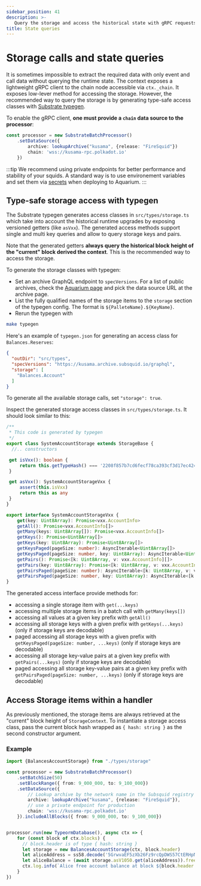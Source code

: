 ```yaml
---
sidebar_position: 41
description: >-
   Query the storage and access the historical state with gRPC requests to the node
title: State queries
---
```


# Storage calls and state queries

It is sometimes impossible to extract the required data with only event and call data without querying the runtime state.
The context exposes a lightweight gRPC client to the chain node accessible via `ctx._chain`. 
It exposes low-lever method for accessing the storage. However, the recommended way to query the storage is by generating type-safe access classes with [Substrate typegen](/basics/typegen). 

To enable the gRPC client, **one must provide a `chain` data source to the processor**:

```typescript
const processor = new SubstrateBatchProcessor()
    .setDataSource({
        archive: lookupArchive("kusama", {release: "FireSquid"})
        chain: 'wss://kusama-rpc.polkadot.io'
    })
```

:::tip
We recommend using private endpoints for better performance and stability of your squids. A standard way is to use environement variables and set them via [secrets](/deploy-squid/env-variables#secrets) when deploying to Aquarium.
:::

## Type-safe storage access with typegen

The Substrate typegen generates access classes in `src/types/storage.ts` which take into account the historical runtime upgrades by exposing versioned getters (like `asVxx`). The generated access methods support single and multi key queries and allow to query storage keys and pairs. 

Note that the generated getters **always query the historical block height of the "current" block derived the context**. This is the recommended way to access the storage.

To generate the storage classes with typegen:

* Set an archive GraphQL endpoint to `specVersions`. For a list of public archives, check the [Aquarium page](https://app.subsquid.io/aquarium/archives) and pick the data source URL at the archive page.
* List the fully qualified names of the storage items to the `storage` section of the typegen config. The format is `${PalleteName}.${KeyName}`.
* Rerun the typegen with

```bash
make typegen
```

Here's an example of `typegen.json` for generating an access class for `Balances.Reserves`:

```json title=typegen.json
{
  "outDir": "src/types",
  "specVersions": "https://kusama.archive.subsquid.io/graphql", 
  "storage": [
    "Balances.Account"
  ]
}
```
To generate all the available storage calls, set `"storage": true`.


Inspect the generated storage access classes in `src/types/storage.ts`. It should look similar to this:

```typescript title=src/types/storage.ts
/**
 * This code is generated by typegen
 */
export class SystemAccountStorage extends StorageBase {
  //.. constructors

 get isVxx(): boolean {
     return this.getTypeHash() === '2208f857b7cd6fecf78ca393cf3d17ec424773727d0028f07c9f0dc608fc1b7a'
 }

 get asVxx(): SystemAccountStorageVxx {
     assert(this.isVxx)
     return this as any
 }
}

export interface SystemAccountStorageVxx {
    get(key: Uint8Array): Promise<vxx.AccountInfo>
    getAll(): Promise<vxx.AccountInfo[]>
    getMany(keys: Uint8Array[]): Promise<vxx.AccountInfo[]>
    getKeys(): Promise<Uint8Array[]>
    getKeys(key: Uint8Array): Promise<Uint8Array[]>
    getKeysPaged(pageSize: number): AsyncIterable<Uint8Array[]>
    getKeysPaged(pageSize: number, key: Uint8Array): AsyncIterable<Uint8Array[]>
    getPairs(): Promise<[k: Uint8Array, v: vxx.AccountInfo][]>
    getPairs(key: Uint8Array): Promise<[k: Uint8Array, v: vxx.AccountInfo][]>
    getPairsPaged(pageSize: number): AsyncIterable<[k: Uint8Array, v: vxx.AccountInfo][]>
    getPairsPaged(pageSize: number, key: Uint8Array): AsyncIterable<[k: Uint8Array, v: vxx.AccountInfo][]>
}

```

The generated access interface provide methods for:

- accessing a single storage item with `get(...keys)`
- accessing multiple storage items in a batch call with `getMany(keys[])`
- accessing all values at a given key prefix with `getAll()`
- accessing all storage keys with a given prefix with `getKeys(...keys)` (only if storage keys are decodable)
- paged accessing all storage keys with a given prefix with `getKeysPaged(pageSize: number, ...keys)` (only if storage keys are decodable)
- accessing all storage key-value pairs at a given key prefix with `getPairs(...keys)` (only if storage keys are decodable)
- paged accessing all storage key-value pairs at a given key prefix with `getPairsPaged(pageSize: number, ...keys)` (only if storage keys are decodable)



## Access Storage items within a handler

As previously mentioned, the storage items are always retrieved at the "current" block height of `StorageContext`. To instantiate a storage access class, pass the current block hash wrapped as `{ hash: string }` as the second constructor argument.

### Example

```typescript title=processor.ts
import {BalancesAccountStorage} from "./types/storage"

const processor = new SubstrateBatchProcessor()
    .setBatchSize(50)
    .setBlockRange({ from: 9_000_000, to: 9_100_000})
    .setDataSource({
        // Lookup archive by the network name in the Subsquid registry
        archive: lookupArchive("kusama", {release: "FireSquid"}),
        // use a private endpoint for production
        chain: 'wss://kusama-rpc.polkadot.io'
    }).includeAllBlocks({ from: 9_000_000, to: 9_100_000})


processor.run(new TypeormDatabase(), async ctx => {
    for (const block of ctx.blocks) { 
      // block.header is of type { hash: string }
      let storage = new BalancesAccountStorage(ctx, block.header)
      let aliceAddress = ss58.decode('5GrwvaEF5zXb26Fz9rcQpDWS57CtERHpNehXCPcNoHGKutQY').bytes
      let aliceBalance = (await storage.asV1050.get(aliceAddress)).free
      ctx.log.info(`Alice free account balance at block ${block.header.height}: ${aliceBalance.toString()}`)
    }
})
```

